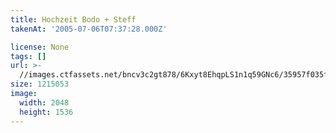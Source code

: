 ```yaml
---
title: Hochzeit Bodo + Steff
takenAt: '2005-07-06T07:37:28.000Z'

license: None
tags: []
url: >-
  //images.ctfassets.net/bncv3c2gt878/6Kxyt8EhqpLS1n1q59GNc6/35957f035f0ff95b3704935283948ee9/hochzeit-bodo--steff_4560372912_o
size: 1215053
image:
  width: 2048
  height: 1536
---
```

